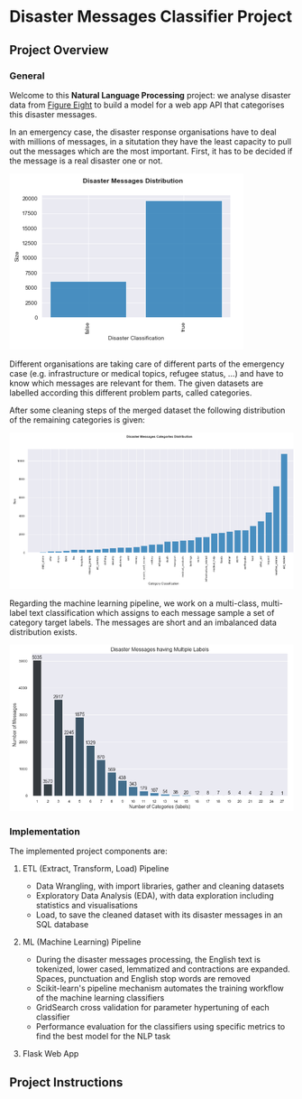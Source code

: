 [//]: # (Image References)

[image1]: ./images/CleanedDataset_disaster_messages_distr.PNG "Disaster Classification:"
[image2]: ./images/CleanedDataset_disaster_messages_categories_distr.PNG "Category Distribution:"
[image3]: ./images/CleanedDataset_disaster_messages_multipleCategoryLabelsDistribution.PNG "Multiple Label Distribution:"


# Disaster Messages Classifier Project

## Project Overview
### General
Welcome to this **Natural Language Processing** project: we analyse disaster data from [Figure Eight](https://www.figure-eight.com/) to build a model for a web app API that categorises this disaster messages.

In an emergency case, the disaster response organisations have to deal with millions of messages, in a situtation they have the least capacity to pull out the messages which are the most important. First, it has to be decided if the message is a real disaster one or not.

![Disaster Classification:][image1]


Different organisations are taking care of different parts of the emergency case (e.g. infrastructure or medical topics, refugee status, ...) and have to know which messages are relevant for them. The given datasets are labelled according this different problem parts, called categories.

After some cleaning steps of the merged dataset the following distribution of the remaining categories is given:

![Category Distribution:][image2]

Regarding the machine learning pipeline, we work on a multi-class, multi-label text classification which assigns to each message sample a set of category target labels. The messages are short and an imbalanced data distribution exists.

![Multiple Label Distribution:][image3]

### Implementation
The implemented project components are:
1. ETL (Extract, Transform, Load) Pipeline
   - Data Wrangling, with import libraries, gather and cleaning datasets
   - Exploratory Data Analysis (EDA), with data exploration including statistics and visualisations
   - Load, to save the cleaned dataset with its disaster messages in an SQL database

2. ML (Machine Learning) Pipeline
   - During the disaster messages processing, the English text is tokenized, lower cased, lemmatized and contractions are expanded.        Spaces, punctuation and English stop words are removed
   - Scikit-learn's pipeline mechanism automates the training workflow of the machine learning classifiers
   - GridSearch cross validation for parameter hypertuning of each classifier
   - Performance evaluation for the classifiers using specific metrics to find the best model for the NLP task
   
3. Flask Web App

## Project Instructions

